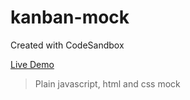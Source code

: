 # kanban-mock
Created with CodeSandbox

[Live Demo](https://7zx321jm1.codesandbox.io/)

> Plain javascript, html and css mock

